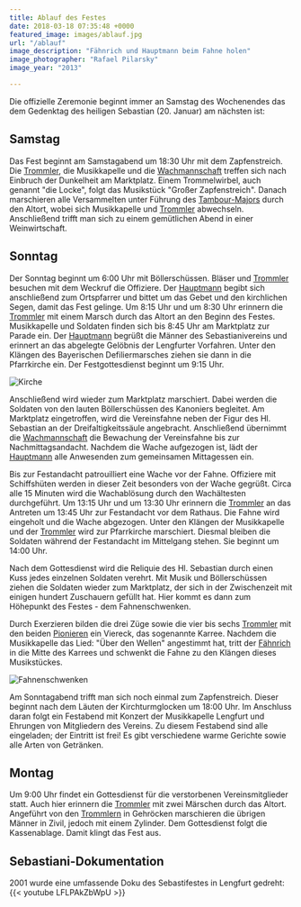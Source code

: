 ```yaml
---
title: Ablauf des Festes
date: 2018-03-18 07:35:48 +0000
featured_image: images/ablauf.jpg
url: "/ablauf"
image_description: "Fähnrich und Hauptmann beim Fahne holen"
image_photographer: "Rafael Pilarsky"
image_year: "2013"

---
```

Die offizielle Zeremonie beginnt immer an Samstag des Wochenendes das dem Gedenktag des heiligen Sebastian (20. Januar) am nächsten ist:

<!--more-->

## Samstag

Das Fest beginnt am Samstagabend um 18:30 Uhr mit dem Zapfenstreich. Die [Trommler](/dienstgrade#trommler), die Musikkapelle und die [Wachmannschaft](/dienstgrade#wachmannschaft) treffen sich nach Einbruch der Dunkelheit am Marktplatz. Einem Trommelwirbel, auch genannt "die Locke", folgt das Musikstück "Großer Zapfenstreich". Danach marschieren alle Versammelten unter Führung des [Tambour-Majors](/dienstgrade#tambour-major) durch den Altort, wobei sich Musikkapelle und [Trommler](/dienstgrade#trommler) abwechseln. Anschließend trifft man sich zu einem gemütlichen Abend in einer Weinwirtschaft.

## Sonntag

Der Sonntag beginnt um 6:00 Uhr mit Böllerschüssen. Bläser und [Trommler](/dienstgrade#trommler) besuchen mit dem Weckruf die Offiziere. Der [Hauptmann](/dienstgrade#hauptmann) begibt sich anschließend zum Ortspfarrer und bittet um das Gebet und den kirchlichen Segen, damit das Fest gelinge. Um 8:15 Uhr und um 8:30 Uhr erinnern die [Trommler](/dienstgrade#trommler) mit einem Marsch durch das Altort an den Beginn des Festes. Musikkapelle und Soldaten finden sich bis 8:45 Uhr am Marktplatz zur Parade ein. Der [Hauptmann](/dienstgrade#hauptmann) begrüßt die Männer des Sebastianivereins und erinnert an das abgelegte Gelöbnis der Lengfurter Vorfahren. Unter den Klängen des Bayerischen Defiliermarsches ziehen sie dann in die Pfarrkirche ein. Der Festgottesdienst beginnt um 9:15 Uhr.

![Kirche](/images/kirche.jpg)

Anschließend wird wieder zum Marktplatz marschiert. Dabei werden die Soldaten von den lauten Böllerschüssen des Kanoniers begleitet. Am Marktplatz eingetroffen, wird die Vereinsfahne neben der Figur des Hl. Sebastian an der Dreifaltigkeitssäule angebracht. Anschließend übernimmt die [Wachmannschaft](/dienstgrade#wachmannschaft) die Bewachung der Vereinsfahne bis zur Nachmittagsandacht. Nachdem die Wache aufgezogen ist, lädt der [Hauptmann](/dienstgrade#hauptmann) alle Anwesenden zum gemeinsamen Mittagessen ein.

Bis zur Festandacht patrouilliert eine Wache vor der Fahne. Offiziere mit Schiffshüten werden in dieser Zeit besonders von der Wache gegrüßt. Circa alle 15 Minuten wird die Wachablösung durch den Wachältesten durchgeführt. Um 13:15 Uhr und um 13:30 Uhr erinnern die [Trommler](/dienstgrade#trommler) an das Antreten um 13:45 Uhr zur Festandacht vor dem Rathaus. Die Fahne wird eingeholt und die Wache abgezogen. Unter den Klängen der Musikkapelle und der [Trommler](/dienstgrade#trommler) wird zur Pfarrkirche marschiert. Diesmal bleiben die Soldaten während der Festandacht im Mittelgang stehen. Sie beginnt um 14:00 Uhr.

Nach dem Gottesdienst wird die Reliquie des Hl. Sebastian durch einen Kuss jedes einzelnen Soldaten verehrt. Mit Musik und Böllerschüssen ziehen die Soldaten wieder zum Marktplatz, der sich in der Zwischenzeit mit einigen hundert Zuschauern gefüllt hat. Hier kommt es dann zum Höhepunkt des Festes - dem Fahnenschwenken.

Durch Exerzieren bilden die drei Züge sowie die vier bis sechs [Trommler](/dienstgrade#trommler) mit den beiden [Pionieren](/dienstgrade#pionier) ein Viereck, das sogenannte Karree. Nachdem die Musikkapelle das Lied: "Über den Wellen" angestimmt hat, tritt der [Fähnrich](/dienstgrade#fähnrich) in die Mitte des Karrees und schwenkt die Fahne zu den Klängen dieses Musikstückes.

![Fahnenschwenken](/images/fahnenschwenken.jpg)

Am Sonntagabend trifft man sich noch einmal zum Zapfenstreich. Dieser beginnt nach dem Läuten der Kirchturmglocken um 18:00 Uhr. Im Anschluss daran folgt ein Festabend mit Konzert der Musikkapelle Lengfurt und Ehrungen von Mitgliedern des Vereins. Zu diesem Festabend sind alle eingeladen; der Eintritt ist frei! Es gibt verschiedene warme Gerichte sowie alle Arten von Getränken.

## Montag

Um 9:00 Uhr findet ein Gottesdienst für die verstorbenen Vereinsmitglieder statt. Auch hier erinnern die [Trommler](/dienstgrade#trommler) mit zwei Märschen durch das Altort. Angeführt von den [Trommlern](/dienstgrade#trommler) in Gehröcken marschieren die übrigen Männer in Zivil, jedoch mit einem Zylinder. Dem Gottesdienst folgt die Kassenablage. Damit klingt das Fest aus.

## Sebastiani-Dokumentation

2001 wurde eine umfassende Doku des Sebastifestes in Lengfurt gedreht:
{{< youtube LFLPAkZbWpU >}}